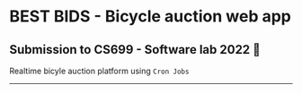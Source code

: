 # BEST BIDS - Bicycle auction web app
## Submission to CS699 - Software lab  2022 🌟

Realtime bicyle auction platform using `Cron Jobs`

-----------
